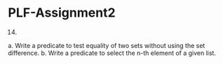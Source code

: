 # PLF-Assignment2

14.
a. Write a predicate to test equality of two sets without using the set difference.
b. Write a predicate to select the n-th element of a given list.

